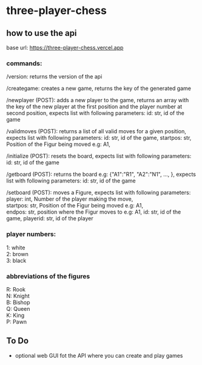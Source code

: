 # three-player-chess

## how to use the api

base url: https://three-player-chess.vercel.app

### commands:

/version: returns the version of the api

/creategame: creates a new game, returns the key of the generated game

/newplayer (POST): adds a new player to the game, returns an array with the key of the new player at the first position and the player number at second position, expects list with following parameters:
id: str, id of the game

/validmoves (POST): returns a list of all valid moves for a given position, expects list with following parameters:
id: str, id of the game,
startpos: str, Position of the Figur being moved e.g: A1,

/initialize (POST): resets the board, expects list with following parameters:
id: str, id of the game

/getboard (POST): returns the board e.g: {"A1":"R1", "A2":"N1", ..., }, expects list with following parameters:
id: str, id of the game

/setboard (POST): moves a Figure, expects list with following parameters:  
player: int, Number of the player making the move,  
startpos: str, Position of the Figur being moved e.g: A1,  
endpos: str, position where the Figur moves to e.g: A1,
id: str, id of the game,
playerid: str, id of the player

### player numbers:

1: white  
2: brown  
3: black

### abbreviations of the figures

R: Rook  
N: Knight  
B: Bishop  
Q: Queen  
K: King  
P: Pawn

## To Do

- optional web GUI fot the API where you can create and play games
